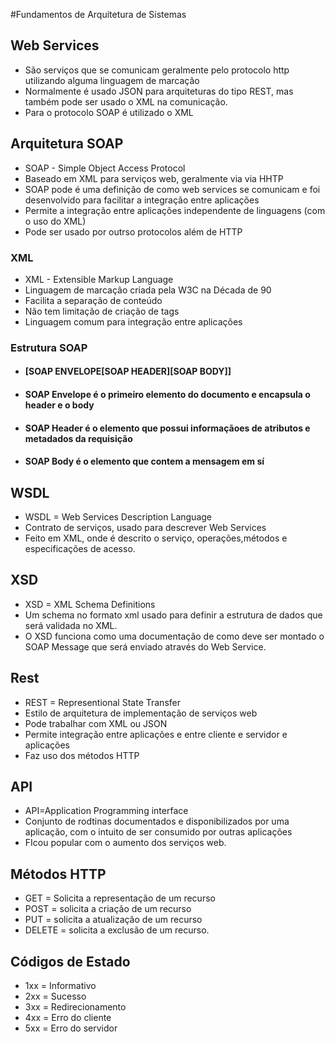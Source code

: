 #Fundamentos de Arquitetura de Sistemas

## Web Services
* São serviços que se comunicam geralmente pelo protocolo http utilizando alguma linguagem de marcação
* Normalmente é usado JSON para arquiteturas do tipo REST, mas também pode ser usado o XML na comunicação.
* Para o protocolo SOAP é utilizado o XML

## Arquitetura SOAP
* SOAP - Simple Object Access Protocol
* Baseado em XML para serviços web, geralmente via via HHTP
* SOAP pode é uma definição de como web services se comunicam e foi desenvolvido para facilitar a integração entre aplicações
* Permite a integração entre aplicações independente de linguagens (com o uso do XML)
* Pode ser usado por outrso protocolos além de HTTP

### XML
* XML - Extensible Markup Language
* Linguagem de marcação criada pela W3C na Década de 90
* Facilita a separação de conteúdo
* Não tem limitação de criação de tags
* Linguagem comum para integração entre aplicações
### Estrutura SOAP
* #### [SOAP ENVELOPE[SOAP HEADER][SOAP BODY]]
* #### SOAP Envelope é o primeiro elemento do documento e encapsula o header e o body
* #### SOAP Header é o elemento que possui informaçãoes de atributos e metadados da requisição
* #### SOAP Body é o elemento que contem a mensagem em sí 

## WSDL
* WSDL = Web Services Description Language
* Contrato de serviços, usado para descrever Web Services
* Feito em XML, onde é descrito o serviço, operações,métodos e especificações de acesso.
  
## XSD
* XSD = XML Schema Definitions
* Um schema no formato xml usado para definir a estrutura de dados que será validada no XML.
* O XSD funciona como uma documentação de como deve ser montado o SOAP Message que será enviado através do Web Service.
## Rest
* REST = Representional State Transfer
* Estilo de arquitetura de implementação de serviços web
* Pode trabalhar com XML ou JSON
* Permite integração entre aplicações e entre cliente e servidor e aplicações
* Faz uso dos métodos HTTP
## API
* API=Application Programming interface
* Conjunto de rodtinas documentados e disponibilizados por uma aplicação, com o intuito de ser consumido por outras aplicações
* FIcou popular com o aumento dos serviços web.
## Métodos HTTP
* GET = Solicita a representação de um recurso
* POST = solicita a criação de um recurso
* PUT = solicita a atualização de um recurso
* DELETE = solicita a exclusão de um recurso.
## Códigos de Estado
* 1xx = Informativo
* 2xx = Sucesso
* 3xx = Redirecionamento
* 4xx = Erro do cliente
* 5xx = Erro do servidor